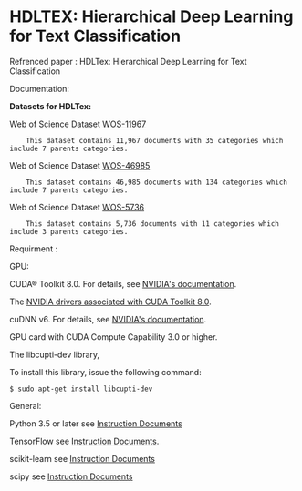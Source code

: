 # HDLTEX: Hierarchical Deep Learning for Text Classification


Refrenced paper : HDLTex: Hierarchical Deep Learning for Text Classification

Documentation:

**Datasets for HDLTex:** 


Web of Science Dataset [WOS-11967](#)

        This dataset contains 11,967 documents with 35 categories which include 7 parents categories.
Web of Science Dataset [WOS-46985](#)

        This dataset contains 46,985 documents with 134 categories which include 7 parents categories.
      
Web of Science Dataset [WOS-5736](#)

        This dataset contains 5,736 documents with 11 categories which include 3 parents categories.



Requirment :

GPU:

CUDA® Toolkit 8.0. For details, see [NVIDIA's documentation](https://developer.nvidia.com/cuda-toolkit). 

The [NVIDIA drivers associated with CUDA Toolkit 8.0](http://www.nvidia.com/Download/index.aspx).

cuDNN v6. For details, see [NVIDIA's documentation](https://developer.nvidia.com/cudnn). 

GPU card with CUDA Compute Capability 3.0 or higher.

The libcupti-dev library,

To install this library, issue the following command:

```
$ sudo apt-get install libcupti-dev
```

General:

Python 3.5 or later see [Instruction Documents](https://www.python.org/)

TensorFlow see [Instruction Documents](https://www.tensorflow.org/install/install_linux).

scikit-learn see [Instruction Documents](http://scikit-learn.org/stable/install.html)

scipy see [Instruction Documents](https://www.scipy.org/install.html)

